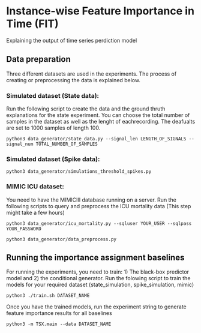 # Instance-wise Feature Importance in Time (FIT)

Explaining the output of time series perdiction model

## Data preparation
Three different datasets are used in the experiments. The process of creating or preprocessing the data is explained below.


### Simulated dataset (State data):
Run the following script to create the data and the ground thruth explanations for the state experiment. You can choose the total number of samples in the dataset as well as the lenght of eachrecording. The deafualts are set to 1000 samples of length 100.
```
python3 data_generator/state_data.py --signal_len LENGTH_OF_SIGNALS --signal_num TOTAL_NUMBER_OF_SAMPLES
```

### Simulated dataset (Spike data):
```
python3 data_generator/simulations_threshold_spikes.py 
```

### MIMIC ICU dataset:
You need to have the MIMICIII database running on a server. Run the following scripts to query and preprocess the ICU mortality data (This step might take a few hours)
```
python3 data_generator/icu_mortality.py --sqluser YOUR_USER --sqlpass YOUR_PASSWORD
```
```
python3 data_generator/data_preprocess.py
```

## Running the importance assignment baselines
For running the experiments, you need to train: 1) The black-box predictor model and 2) the conditional generator. Run the folowing script to train the models for your required dataset (state_simulation, spike_simulation, mimic)
```
python3 ./train.sh DATASET_NAME
```
Once you have the trained models, run the experiment string to generate feature importance results for all baselines
```
python3 -m TSX.main --data DATASET_NAME
```
